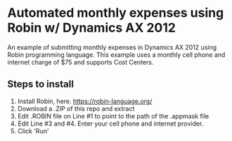 # Automated monthly expenses using Robin w/ Dynamics AX 2012
An example of submitting monthly expenses in Dynamics AX 2012 using Robin programming language. This example uses a monthly cell phone and internet charge of $75 and supports Cost Centers.

## Steps to install

1. Install Robin, here. https://robin-language.org/
2. Download a .ZIP of this repo and extract
3. Edit .ROBIN file on Line #1 to point to the path of the .appmask file
4. Edit Line #3 and #4. Enter your cell phone and internet provider.
5. Click 'Run'

